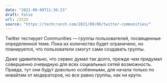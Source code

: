 ```yaml
---
date: "2021-09-09T11:36:23"
draft: False
url: /2533
source: "https://techcrunch.com/2021/09/08/twitter-communities/"
---
```


Twitter тестирует Communities — группы пользователей, посвященные определенной теме. Пока их количество будет ограничено, но планируется, что пользователи смогут сами создавать группы. 

Даже удивительно, что сервис думал так долго, прежде чем придумал совершенно очевидную для всех социальных сетей возможность. Правда, тут они будут довольно особенными, для начала только по инвайтам от модераторов, но все равно группы, как ни крути.
